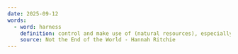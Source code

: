 ```yaml
---
date: 2025-09-12
words:
  - word: harness
    definition: control and make use of (natural resources), especially to generate energy.
    source: Not the End of the World - Hannah Ritchie
---
```

